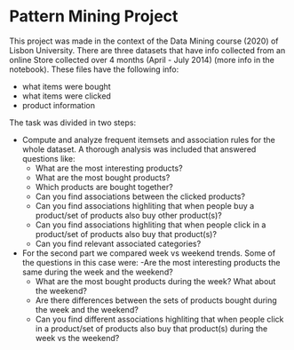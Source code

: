# Pattern Mining Project

This project was made in the context of the Data Mining course (2020) of Lisbon University. 
There are three datasets that have info collected from an online Store collected over 4 months (April - July 2014) (more info in the notebook). These files have the following info:
  - what items were bought
  - what items were clicked
  - product information

The task was divided in two steps:
 - Compute and analyze frequent itemsets and association rules for the whole dataset. A thorough analysis was included that answered questions like:
     - What are the most interesting products?
     - What are the most bought products?
     - Which products are bought together?
     - Can you find associations between the clicked products?
     - Can you find associations highliting that when people buy a product/set of products also buy other product(s)?
     - Can you find associations highliting that when people click in a product/set of products also buy that product(s)?
     - Can you find relevant associated categories?
 - For the second part we compared week vs weekend trends. Some of the questions in this case were:
    -Are the most interesting products the same during the week and the weekend?
    - What are the most bought products during the week? What about the weekend?
    - Are there differences between the sets of products bought during the week and the weekend?
    - Can you find different associations highliting that when people click in a product/set of products also buy that product(s) during the week vs the weekend?




